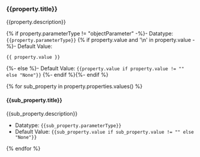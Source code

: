 ### {{property.title}}

{{property.description}}

{% if property.parameterType != "objectParameter" -%}- Datatype: `{{property.parameterType}}`
{% if property.value and '\n' in property.value -%}- Default Value:
``` {{ property.get_pygments_code() }}
{{ property.value }}
```
{%- else %}- Default Value: `{{property.value if property.value != "" else "None"}}`
{%- endif %}{%- endif %}

{% for sub_property in property.properties.values() %}
#### {{sub_property.title}}

{{sub_property.description}}

- Datatype: `{{sub_property.parameterType}}`
- Default Value: `{{sub_property.value if sub_property.value != "" else "None"}}`

{% endfor %}
